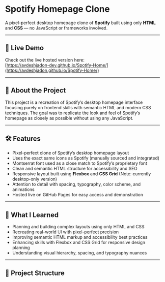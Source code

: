 # Spotify Homepage Clone

A pixel-perfect desktop homepage clone of **Spotify** built using only **HTML** and **CSS** — no JavaScript or frameworks involved.

---

## 🚀 Live Demo

Check out the live hosted version here:  
[https://avdeshjadon-dev.github.io/Spotify-Home/](https://avdeshjadon.github.io/Spotify-Home/)

---

## 📁 About the Project

This project is a recreation of Spotify’s desktop homepage interface focusing purely on frontend skills with semantic HTML and modern CSS techniques. The goal was to replicate the look and feel of Spotify’s homepage as closely as possible without using any JavaScript.

---

## 🛠️ Features

- Pixel-perfect clone of Spotify’s desktop homepage layout  
- Uses the exact same icons as Spotify (manually sourced and integrated)  
- Montserrat font used as a close match to Spotify’s proprietary font  
- Clean and semantic HTML structure for accessibility and SEO  
- Responsive layout built using **Flexbox** and **CSS Grid** (Note: currently desktop-only version)  
- Attention to detail with spacing, typography, color scheme, and animations  
- Hosted live on GitHub Pages for easy access and demonstration  

---

## 🎯 What I Learned

- Planning and building complex layouts using only HTML and CSS  
- Recreating real-world UI with pixel-perfect precision  
- Improving semantic HTML markup and accessibility best practices  
- Enhancing skills with Flexbox and CSS Grid for responsive design planning  
- Understanding visual hierarchy, spacing, and typography nuances  

---

## 📂 Project Structure

